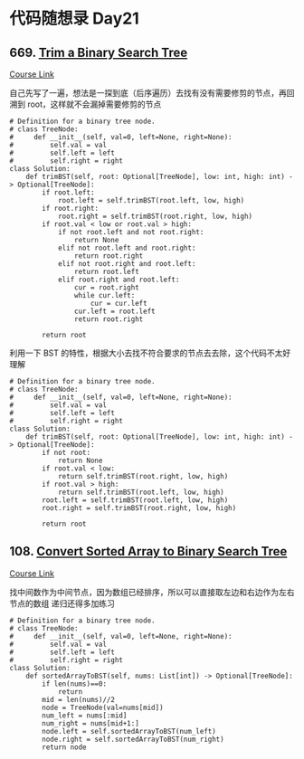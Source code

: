 # 代码随想录 Day21

## 669. [Trim a Binary Search Tree](https://leetcode.com/problems/trim-a-binary-search-tree/)

[Course Link](https://programmercarl.com/0669.%E4%BF%AE%E5%89%AA%E4%BA%8C%E5%8F%89%E6%90%9C%E7%B4%A2%E6%A0%91.html)

自己先写了一遍，想法是一探到底（后序遍历）去找有没有需要修剪的节点，再回溯到 root，这样就不会漏掉需要修剪的节点

```
# Definition for a binary tree node.
# class TreeNode:
#     def __init__(self, val=0, left=None, right=None):
#         self.val = val
#         self.left = left
#         self.right = right
class Solution:
    def trimBST(self, root: Optional[TreeNode], low: int, high: int) -> Optional[TreeNode]:
        if root.left:
            root.left = self.trimBST(root.left, low, high)
        if root.right:
            root.right = self.trimBST(root.right, low, high)
        if root.val < low or root.val > high:
            if not root.left and not root.right:
                return None
            elif not root.left and root.right:
                return root.right
            elif not root.right and root.left:
                return root.left
            elif root.right and root.left:
                cur = root.right
                while cur.left:
                    cur = cur.left
                cur.left = root.left
                return root.right
        
        return root
```

利用一下 BST 的特性，根据大小去找不符合要求的节点去去除，这个代码不太好理解

```
# Definition for a binary tree node.
# class TreeNode:
#     def __init__(self, val=0, left=None, right=None):
#         self.val = val
#         self.left = left
#         self.right = right
class Solution:
    def trimBST(self, root: Optional[TreeNode], low: int, high: int) -> Optional[TreeNode]:
        if not root:
            return None
        if root.val < low:
            return self.trimBST(root.right, low, high)
        if root.val > high:
            return self.trimBST(root.left, low, high)
        root.left = self.trimBST(root.left, low, high)
        root.right = self.trimBST(root.right, low, high)

        return root
```

## 108. [Convert Sorted Array to Binary Search Tree](https://leetcode.com/problems/convert-sorted-array-to-binary-search-tree/)

[Course Link](https://programmercarl.com/0108.%E5%B0%86%E6%9C%89%E5%BA%8F%E6%95%B0%E7%BB%84%E8%BD%AC%E6%8D%A2%E4%B8%BA%E4%BA%8C%E5%8F%89%E6%90%9C%E7%B4%A2%E6%A0%91.html#%E5%85%B6%E4%BB%96%E8%AF%AD%E8%A8%80%E7%89%88%E6%9C%AC)

找中间数作为中间节点，因为数组已经排序，所以可以直接取左边和右边作为左右节点的数组
递归还得多加练习

```
# Definition for a binary tree node.
# class TreeNode:
#     def __init__(self, val=0, left=None, right=None):
#         self.val = val
#         self.left = left
#         self.right = right
class Solution:
    def sortedArrayToBST(self, nums: List[int]) -> Optional[TreeNode]:
        if len(nums)==0:
            return
        mid = len(nums)//2
        node = TreeNode(val=nums[mid])
        num_left = nums[:mid]
        num_right = nums[mid+1:]
        node.left = self.sortedArrayToBST(num_left)
        node.right = self.sortedArrayToBST(num_right)
        return node
```
